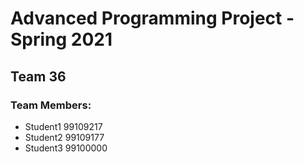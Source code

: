 # Advanced Programming Project - Spring 2021
## Team 36

### Team Members:
- Student1 99109217
- Student2 99109177
- Student3 99100000
